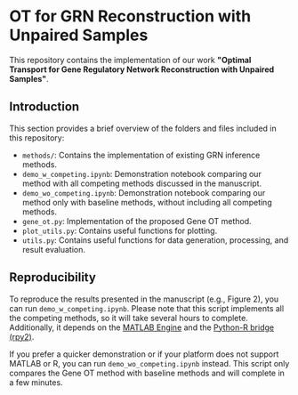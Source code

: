 # OT for GRN Reconstruction with Unpaired Samples
This repository contains the implementation of our work **"Optimal Transport for Gene Regulatory Network Reconstruction with Unpaired Samples"**.

## Introduction
This section provides a brief overview of the folders and files included in this repository:
* `methods/`: Contains the implementation of existing GRN inference methods.
* `demo_w_competing.ipynb`: Demonstration notebook comparing our method with all competing methods discussed in the manuscript.
* `demo_wo_competing.ipynb`: Demonstration notebook comparing our method only with baseline methods, without including all competing methods.
* `gene_ot.py`: Implementation of the proposed Gene OT method.
* `plot_utils.py`: Contains useful functions for plotting.
* `utils.py`: Contains useful functions for data generation, processing, and result evaluation.

## Reproducibility
To reproduce the results presented in the manuscript (e.g., Figure 2), you can run `demo_w_competing.ipynb`. Please note that this script implements all the competing methods, so it will take several hours to complete. Additionally, it depends on the [MATLAB Engine](https://www.mathworks.com/help/matlab/matlab-engine-for-python.html) and the [Python-R bridge (rpy2)](https://rpy2.github.io/).

If you prefer a quicker demonstration or if your platform does not support MATLAB or R, you can run `demo_wo_competing.ipynb` instead. This script only compares the Gene OT method with baseline methods and will complete in a few minutes.
